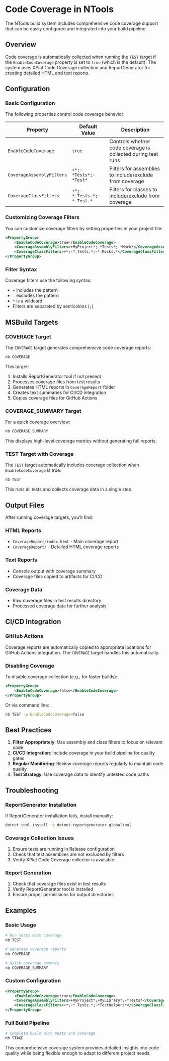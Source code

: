 # Code Coverage in NTools

The NTools build system includes comprehensive code coverage support that can be easily configured and integrated into your build pipeline.

## Overview

Code coverage is automatically collected when running the `TEST` target if the `EnableCodeCoverage` property is set to `true` (which is the default). The system uses XPlat Code Coverage collection and ReportGenerator for creating detailed HTML and text reports.

## Configuration

### Basic Configuration

The following properties control code coverage behavior:

| Property | Default Value | Description |
|----------|---------------|-------------|
| `EnableCodeCoverage` | `true` | Controls whether code coverage is collected during test runs |
| `CoverageAssemblyFilters` | `+*;-*Tests*;-*Test*` | Filters for assemblies to include/exclude from coverage |
| `CoverageClassFilters` | `+*;-*.Tests.*;-*.Test.*` | Filters for classes to include/exclude from coverage |

### Customizing Coverage Filters

You can customize coverage filters by setting properties in your project file:

```xml
<PropertyGroup>
    <EnableCodeCoverage>true</EnableCodeCoverage>
    <CoverageAssemblyFilters>+MyProject*;-*Tests*;-*Mock*</CoverageAssemblyFilters>
    <CoverageClassFilters>+*;-*.Tests.*;-*.Mocks.*</CoverageClassFilters>
</PropertyGroup>
```

### Filter Syntax

Coverage filters use the following syntax:
- `+` includes the pattern
- `-` excludes the pattern
- `*` is a wildcard
- Filters are separated by semicolons (`;`)

## MSBuild Targets

### COVERAGE Target

The `COVERAGE` target generates comprehensive code coverage reports:

```bash
nb COVERAGE
```

This target:
1. Installs ReportGenerator tool if not present
2. Processes coverage files from test results
3. Generates HTML reports in `CoverageReport` folder
4. Creates text summaries for CI/CD integration
5. Copies coverage files for GitHub Actions

### COVERAGE_SUMMARY Target

For a quick coverage overview:

```bash
nb COVERAGE_SUMMARY
```

This displays high-level coverage metrics without generating full reports.

### TEST Target with Coverage

The `TEST` target automatically includes coverage collection when `EnableCodeCoverage` is true:

```bash
nb TEST
```

This runs all tests and collects coverage data in a single step.

## Output Files

After running coverage targets, you'll find:

### HTML Reports
- `CoverageReport/index.html` - Main coverage report
- `CoverageReport/` - Detailed HTML coverage reports

### Text Reports
- Console output with coverage summary
- Coverage files copied to artifacts for CI/CD

### Coverage Data
- Raw coverage files in test results directory
- Processed coverage data for further analysis

## CI/CD Integration

### GitHub Actions

Coverage reports are automatically copied to appropriate locations for GitHub Actions integration. The `COVERAGE` target handles this automatically.

### Disabling Coverage

To disable coverage collection (e.g., for faster builds):

```xml
<PropertyGroup>
    <EnableCodeCoverage>false</EnableCodeCoverage>
</PropertyGroup>
```

Or via command line:

```bash
nb TEST -p:EnableCodeCoverage=false
```

## Best Practices

1. **Filter Appropriately**: Use assembly and class filters to focus on relevant code
2. **CI/CD Integration**: Include coverage in your build pipeline for quality gates
3. **Regular Monitoring**: Review coverage reports regularly to maintain code quality
4. **Test Strategy**: Use coverage data to identify untested code paths

## Troubleshooting

### ReportGenerator Installation
If ReportGenerator installation fails, install manually:
```bash
dotnet tool install -g dotnet-reportgenerator-globaltool
```

### Coverage Collection Issues
1. Ensure tests are running in Release configuration
2. Check that test assemblies are not excluded by filters
3. Verify XPlat Code Coverage collector is available

### Report Generation
1. Check that coverage files exist in test results
2. Verify ReportGenerator tool is installed
3. Ensure proper permissions for output directories

## Examples

### Basic Usage
```bash
# Run tests with coverage
nb TEST

# Generate coverage reports
nb COVERAGE

# Quick coverage summary
nb COVERAGE_SUMMARY
```

### Custom Configuration
```xml
<PropertyGroup>
    <EnableCodeCoverage>true</EnableCodeCoverage>
    <CoverageAssemblyFilters>+MyProject*;+MyLibrary*;-*Tests*</CoverageAssemblyFilters>
    <CoverageClassFilters>+*;-*.Tests.*;-*TestHelpers*</CoverageClassFilters>
</PropertyGroup>
```

### Full Build Pipeline
```bash
# Complete build with tests and coverage
nb STAGE
```

This comprehensive coverage system provides detailed insights into code quality while being flexible enough to adapt to different project needs.

